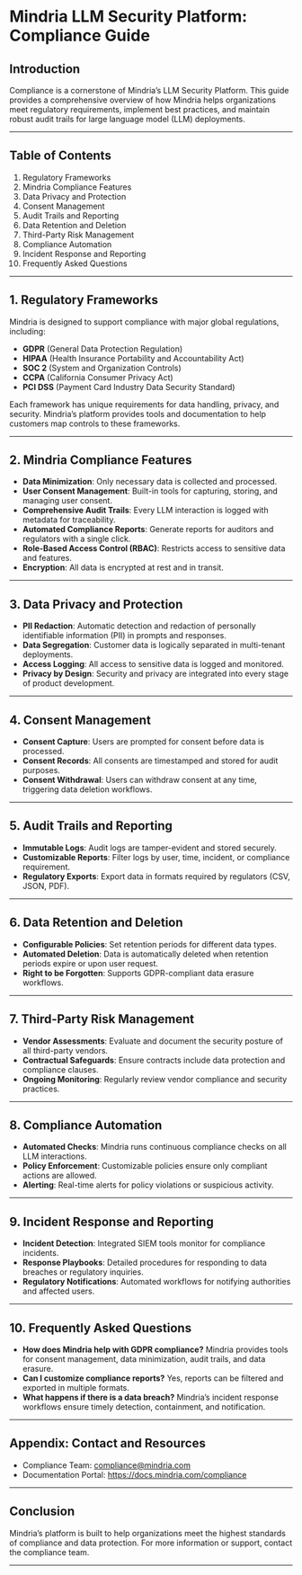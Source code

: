 # Mindria LLM Security Platform: Compliance Guide

## Introduction
Compliance is a cornerstone of Mindria’s LLM Security Platform. This guide provides a comprehensive overview of how Mindria helps organizations meet regulatory requirements, implement best practices, and maintain robust audit trails for large language model (LLM) deployments.

---

## Table of Contents
1. Regulatory Frameworks
2. Mindria Compliance Features
3. Data Privacy and Protection
4. Consent Management
5. Audit Trails and Reporting
6. Data Retention and Deletion
7. Third-Party Risk Management
8. Compliance Automation
9. Incident Response and Reporting
10. Frequently Asked Questions

---

## 1. Regulatory Frameworks
Mindria is designed to support compliance with major global regulations, including:
- **GDPR** (General Data Protection Regulation)
- **HIPAA** (Health Insurance Portability and Accountability Act)
- **SOC 2** (System and Organization Controls)
- **CCPA** (California Consumer Privacy Act)
- **PCI DSS** (Payment Card Industry Data Security Standard)

Each framework has unique requirements for data handling, privacy, and security. Mindria’s platform provides tools and documentation to help customers map controls to these frameworks.

---

## 2. Mindria Compliance Features
- **Data Minimization**: Only necessary data is collected and processed.
- **User Consent Management**: Built-in tools for capturing, storing, and managing user consent.
- **Comprehensive Audit Trails**: Every LLM interaction is logged with metadata for traceability.
- **Automated Compliance Reports**: Generate reports for auditors and regulators with a single click.
- **Role-Based Access Control (RBAC)**: Restricts access to sensitive data and features.
- **Encryption**: All data is encrypted at rest and in transit.

---

## 3. Data Privacy and Protection
- **PII Redaction**: Automatic detection and redaction of personally identifiable information (PII) in prompts and responses.
- **Data Segregation**: Customer data is logically separated in multi-tenant deployments.
- **Access Logging**: All access to sensitive data is logged and monitored.
- **Privacy by Design**: Security and privacy are integrated into every stage of product development.

---

## 4. Consent Management
- **Consent Capture**: Users are prompted for consent before data is processed.
- **Consent Records**: All consents are timestamped and stored for audit purposes.
- **Consent Withdrawal**: Users can withdraw consent at any time, triggering data deletion workflows.

---

## 5. Audit Trails and Reporting
- **Immutable Logs**: Audit logs are tamper-evident and stored securely.
- **Customizable Reports**: Filter logs by user, time, incident, or compliance requirement.
- **Regulatory Exports**: Export data in formats required by regulators (CSV, JSON, PDF).

---

## 6. Data Retention and Deletion
- **Configurable Policies**: Set retention periods for different data types.
- **Automated Deletion**: Data is automatically deleted when retention periods expire or upon user request.
- **Right to be Forgotten**: Supports GDPR-compliant data erasure workflows.

---

## 7. Third-Party Risk Management
- **Vendor Assessments**: Evaluate and document the security posture of all third-party vendors.
- **Contractual Safeguards**: Ensure contracts include data protection and compliance clauses.
- **Ongoing Monitoring**: Regularly review vendor compliance and security practices.

---

## 8. Compliance Automation
- **Automated Checks**: Mindria runs continuous compliance checks on all LLM interactions.
- **Policy Enforcement**: Customizable policies ensure only compliant actions are allowed.
- **Alerting**: Real-time alerts for policy violations or suspicious activity.

---

## 9. Incident Response and Reporting
- **Incident Detection**: Integrated SIEM tools monitor for compliance incidents.
- **Response Playbooks**: Detailed procedures for responding to data breaches or regulatory inquiries.
- **Regulatory Notifications**: Automated workflows for notifying authorities and affected users.

---

## 10. Frequently Asked Questions
- **How does Mindria help with GDPR compliance?**
  Mindria provides tools for consent management, data minimization, audit trails, and data erasure.
- **Can I customize compliance reports?**
  Yes, reports can be filtered and exported in multiple formats.
- **What happens if there is a data breach?**
  Mindria’s incident response workflows ensure timely detection, containment, and notification.

---

## Appendix: Contact and Resources
- Compliance Team: compliance@mindria.com
- Documentation Portal: https://docs.mindria.com/compliance

---

## Conclusion
Mindria’s platform is built to help organizations meet the highest standards of compliance and data protection. For more information or support, contact the compliance team.

---
